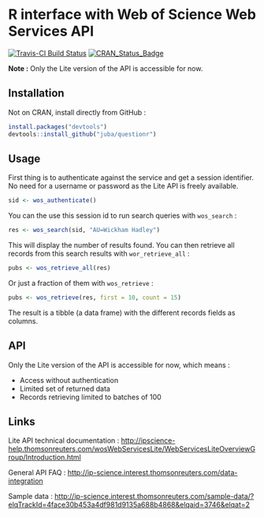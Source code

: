 # R interface with Web of Science Web Services API

[![Travis-CI Build Status](https://travis-ci.org/juba/rwos.svg?branch=master)](https://travis-ci.org/juba/rwos)
[![CRAN_Status_Badge](http://www.r-pkg.org/badges/version/rwos)](http://cran.r-project.org/package=rwos)

**Note :** Only the Lite version of the API is accessible for now.

## Installation

Not on CRAN, install directly from GitHub :

```r
install.packages("devtools") 
devtools::install_github("juba/questionr")
```
    
## Usage

First thing is to authenticate against the service and get a session identifier. No need for a username or password as the Lite API is freely available.

```r
sid <- wos_authenticate()
```
  
You can the use this session id to run search queries with `wos_search` :

```r
res <- wos_search(sid, "AU=Wickham Hadley")
```

This will display the number of results found. You can then retrieve all records from this search results with `wor_retrieve_all` :

```r
pubs <- wos_retrieve_all(res)
```

Or just a fraction of them with `wos_retrieve` :

```r
pubs <- wos_retrieve(res, first = 10, count = 15)
```

The result is a tibble (a data frame) with the different records fields as columns. 
    
## API

Only the Lite version of the API is accessible for now, which means :

- Access without authentication
- Limited set of returned data
- Records retrieving limited to batches of 100

## Links

Lite API technical documentation : http://ipscience-help.thomsonreuters.com/wosWebServicesLite/WebServicesLiteOverviewGroup/Introduction.html

General API FAQ : http://ip-science.interest.thomsonreuters.com/data-integration

Sample data : http://ip-science.interest.thomsonreuters.com/sample-data/?elqTrackId=4face30b453a4df981d9135a688b4868&elqaid=3746&elqat=2
